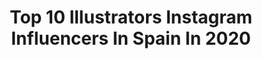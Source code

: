 ---
title: Top 10 Illustrators Instagram Influencers In Spain In 2020
description: >-
  Find top illustrators Instagram influencers in Spain in 2020. Most popular hashtags: #illustration #stayathome #art #digitalart.
platform: Instagram
profiles:
  - username: "antonioilustrando"
    fullname: >-
      Antonio Lorente
    location: "Spain"
    followers: 13604
    engagement: 765
    commentsToLikes: 0.070206
    avatar: "https://scontent-lht6-1.cdninstagram.com/v/t51.2885-19/s320x320/84481897_622191561687779_8800936929274101760_n.jpg?_nc_ht=scontent-lht6-1.cdninstagram.com&_nc_ohc=Ixq5knoG8bwAX9Hq6oV&oh=0a1ccabe38ac679d09db08ea9f15f2d7&oe=5EB8B358"
    verified: false
    hashtags: "#sanvalentin, #toonme, #santaclaus, #ojosdemedianoche"
  - username: "arturoelena_official"
    fullname: >-
      Arturo Elena
    location: "Spain"
    followers: 33793
    engagement: 248
    commentsToLikes: 0.064044
    avatar: "https://scontent-ams4-1.cdninstagram.com/v/t51.2885-19/929088_724341974275795_633612464_a.jpg?_nc_ht=scontent-ams4-1.cdninstagram.com&_nc_ohc=Dv_jbdTIoJYAX_9FBUc&oh=bd37dc29f286686d8fea973bf30dc246&oe=5EBC84DE"
    verified: false
    hashtags: "#portrait, #fallwinter2020, #collection, #2006"
  - username: "mercedes_debellard"
    fullname: >-
      Mercedes deBellard
    location: "Spain"
    followers: 34834
    engagement: 550
    commentsToLikes: 0.023517
    avatar: "https://scontent-lhr8-1.cdninstagram.com/v/t51.2885-19/s320x320/70138123_379219569429437_4976551912653455360_n.jpg?_nc_ht=scontent-lhr8-1.cdninstagram.com&_nc_ohc=XenQigrTKC4AX-UkimJ&oh=3c7b5a47d691b03f1f958b365682ad9a&oe=5EBC5076"
    verified: false
    hashtags: "#pregnancy, #flames, #timemagazine, #mom"
  - username: "elliotmanresa"
    fullname: >-
      Elliot Manresa
    location: "Spain"
    followers: 6063
    engagement: 1131
    commentsToLikes: 0.022144
    avatar: "https://scontent-lhr8-1.cdninstagram.com/v/t51.2885-19/s320x320/37573763_211208812878405_6560476666768916480_n.jpg?_nc_ht=scontent-lhr8-1.cdninstagram.com&_nc_ohc=kJ5MXnb1umsAX96yvqp&oh=19acec89c6db3cdc4ea5bd42f78cff27&oe=5EBA8268"
    verified: false
    hashtags: "#wonderwoman1984, #tbt, #toonme, #toonmechallenge"
  - username: "rvillanueva_art"
    fullname: >-
      Raquel Villanueva
    location: "Spain"
    followers: 24908
    engagement: 2112
    commentsToLikes: 0.043727
    avatar: "https://scontent-nrt1-1.cdninstagram.com/v/t51.2885-19/s320x320/88435753_1382118121973920_1750692334149828608_n.jpg?_nc_ht=scontent-nrt1-1.cdninstagram.com&_nc_ohc=joXgV4uYJD0AX8hxqEN&oh=8a47a35e34ce66af1a481f909d530af0&oe=5EB1BD71"
    verified: false
    hashtags: "#procreate, #paintingstudy, #maxpacksbrushes, #carnivalofbrazil"
  - username: "judmoya_"
    fullname: >-
      Judit Moya ~ 💎
    location: "Spain"
    followers: 7827
    engagement: 536
    commentsToLikes: 0.035382
    avatar: "https://scontent-amt2-1.cdninstagram.com/v/t51.2885-19/s320x320/90734630_238159657577488_3995765803847778304_n.jpg?_nc_ht=scontent-amt2-1.cdninstagram.com&_nc_ohc=wcdx6XXCs2gAX_dB9Tj&oh=e6b080d9ce36df1ab3d1e5c8542f5a9e&oe=5EB9282A"
    verified: false
    hashtags: "#sunday, #lovesun, #toulouse, #portraitphotography"
  - username: "mercedespalacios_art"
    fullname: >-
      Mercedes Palacios
    location: "Spain"
    followers: 5066
    engagement: 960
    commentsToLikes: 0.107405
    avatar: "https://scontent-hkt1-1.cdninstagram.com/v/t51.2885-19/s150x150/47200429_754334968268400_1958596574074372096_n.jpg?_nc_ht=scontent-hkt1-1.cdninstagram.com&_nc_ohc=RXjwKNtjtSgAX-TNpkd&oh=6e506a02c3509a1b2e60857ba918d1d9&oe=5EA47B30"
    verified: false
    hashtags: "#sorteoespa, #juntassomosmasfuertes, #mujeres, #medusa"
  - username: "nurillustration"
    fullname: >-
      N U R I   A N N
    location: "Spain"
    followers: 8171
    engagement: 1122
    commentsToLikes: 0.056706
    avatar: "https://scontent-lhr8-1.cdninstagram.com/v/t51.2885-19/s320x320/21435874_1954240108181649_5478638584602820608_a.jpg?_nc_ht=scontent-lhr8-1.cdninstagram.com&_nc_ohc=kiyOtuzdjHcAX8nnLZ7&oh=e0640857f3939885dacad03afebd98b4&oe=5EB9B81A"
    verified: false
    hashtags: "#pulgarcita, #ilustradoresespa, #gouachepainting, #digitalpaintings"
  - username: "itsmartafont"
    fullname: >-
      Marta Font
    location: "Spain"
    followers: 12467
    engagement: 1285
    commentsToLikes: 0.024271
    avatar: "https://scontent-amt2-1.cdninstagram.com/v/t51.2885-19/s320x320/67364184_342800643268640_2266333910000467968_n.jpg?_nc_ht=scontent-amt2-1.cdninstagram.com&_nc_ohc=AkhBme8IBggAX8k8Dj8&oh=4c4e8b60be6c9c11742fc2ce1005b5d6&oe=5EB919D0"
    verified: false
    hashtags: "#dailydesignpick, #forwomenwhoroar, #illustrationart, #pinkfloyd"
  - username: "dabanaworks"
    fullname: >-
      Jaime Martínez "Dabanaworks"
    location: "Spain"
    followers: 6447
    engagement: 1699
    commentsToLikes: 0.009613
    avatar: "https://scontent-ssn1-1.cdninstagram.com/v/t51.2885-19/s320x320/22637124_855494771276486_7029288148311998464_n.jpg?_nc_ht=scontent-ssn1-1.cdninstagram.com&_nc_ohc=yXDHdMubdSEAX9UeGmu&oh=b8fbd29fac88c9ba766cdb7492c5559e&oe=5EA19E6C"
    verified: false
    hashtags: "#illustration, #warhammer, #wolf, #artstationhq"
---